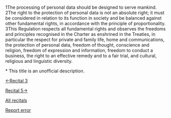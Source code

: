 
1The processing of personal data should be designed to serve mankind. 2The right to the protection of personal data is not an absolute right; it must be considered in relation to its function in society and be balanced against other fundamental rights, in accordance with the principle of proportionality. 3This Regulation respects all fundamental rights and observes the freedoms and principles recognised in the Charter as enshrined in the Treaties, in particular the respect for private and family life, home and communications, the protection of personal data, freedom of thought, conscience and religion, freedom of expression and information, freedom to conduct a business, the right to an effective remedy and to a fair trial, and cultural, religious and linguistic diversity.


\* This title is an unofficial description.




[←Recital 3](https://gdpr-info.eu/recitals/no-3/ "3 - Directive 95/46/EC Harmonisation")


[Recital 5→](https://gdpr-info.eu/recitals/no-5/ "5 - Cooperation Between Member States to Exchange Personal Data")


[All recitals](https://gdpr-info.eu/recitals/)

[Report error](https://gdpr-info.eu/gf/?TB_iframe=true&height=306 "Your message")

